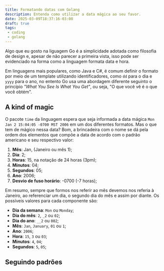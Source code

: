 ```yaml
---
title: Formatando datas com Golang
description: Entenda como utilizar a data mágica ao seu favor.
date: 2025-03-09T18:37:16-03:00
draft: true
tags:
 - coding
 - golang
---
```


Algo que eu gosto na liguagem Go é a simplicidade adotada como filosofia de design e, apesar de não parecer a primeira vista, isso pode ser evidenciado na forma como a linguagem formata data e hora.

Em linguagens mais populares, como Java e C#, é comum definir o formato por meio de um template utilizando identificadores, como `dd` para o dia e `yyyy` para o ano, no entento Go usa uma abordagem diferente seguinto o princípio _"What You See Is What You Get"_, ou seja, "O que você vê é o que você obtém".

## A kind of magic

O pacote `time` da linguagem espera que seja informada a data mágica `Mon Jan 2 15:04:05 -0700 MST 2006` em um dos diferentes formatos. Mas o que tem de mágico nessa data? Bom, a brincadeira com o nome se dá pela ordem dos elementos que compõe a data de acordo com o padrão americano e seu respectivo valor:

1. **Mês**: Jan, (Janeiro ou mês 1);
2. **Dia**: 2;
3. **Horas**: 15, na notação de 24 horas (3pm);
4. **Minutos**: 04;
5. **Segundos**: 05;
6. **Ano**: 2006;
7. **Desvio de fuso horário**: -0700 (-7 horas);

Em resumo, sempre que formos nos referir ao mês devemos nos referia à Janeiro, ao referenciar um dia, o segundo dia do mês e assim por diante. Os possíveis valores para cada componente são:

- **Dia da semana**: `Mon` ou `Monday`;
- **Dia do mês**: `2`, `_2` ou `02`;
- **Dia do ano**: `__2` ou `002`;
- **Mês**: `Jan`, `January`, `01` ou `1`;
- **Ano**: `2006`;
- **Hora**: `15`, `3` ou `03`;
- **Minutos**: `4`, `04`;
- **Segundos**: `5`, `05`;

## Seguindo padrões


